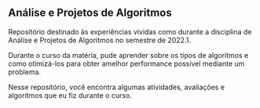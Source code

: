 ## Análise e Projetos de Algoritmos

Repositório destinado às experiências vividas como durante a disciplina de Análise e Projetos de Algoritmos no semestre de 2022.1.

Durante o curso da matéria, pude aprender sobre os tipos de algoritmos e como otimizá-los para obter amelhor performance possível mediante um problema.

Nesse repositório, você encontra algumas atividades, avaliações e algoritmos que eu fiz durante o curso.